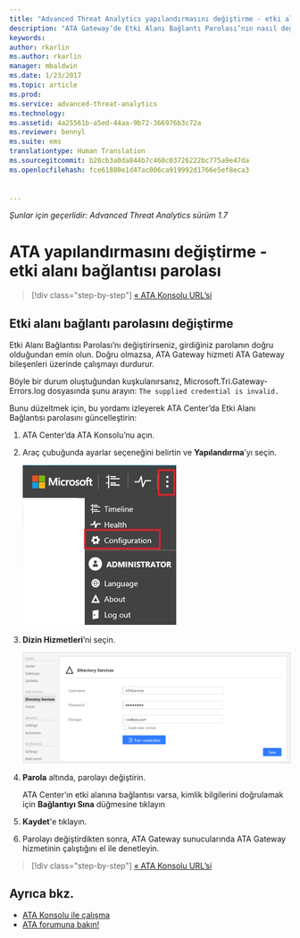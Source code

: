 ```yaml
---
title: "Advanced Threat Analytics yapılandırmasını değiştirme - etki alanı bağlantı parolası | Microsoft Docs"
description: "ATA Gateway’de Etki Alanı Bağlantı Parolası’nın nasıl değiştirileceği açıklanır."
keywords: 
author: rkarlin
ms.author: rkarlin
manager: mbaldwin
ms.date: 1/23/2017
ms.topic: article
ms.prod: 
ms.service: advanced-threat-analytics
ms.technology: 
ms.assetid: 4a25561b-a5ed-44aa-9b72-366976b3c72a
ms.reviewer: bennyl
ms.suite: ems
translationtype: Human Translation
ms.sourcegitcommit: b28cb3a0da844b7c460c03726222bc775a9e47da
ms.openlocfilehash: fce61880e1d47ac006ca919992d1766e5ef8eca3


---
```


*Şunlar için geçerlidir: Advanced Threat Analytics sürüm 1.7*



# <a name="change-ata-configuration---domain-connectivity-password"></a>ATA yapılandırmasını değiştirme - etki alanı bağlantısı parolası

>[!div class="step-by-step"]
[« ATA Konsolu URL’si](modifying-ata-config-consoleurl.md)


## <a name="change-the-domain-connectivity-password"></a>Etki alanı bağlantı parolasını değiştirme
Etki Alanı Bağlantısı Parolası’nı değiştirirseniz, girdiğiniz parolanın doğru olduğundan emin olun. Doğru olmazsa, ATA Gateway hizmeti ATA Gateway bileşenleri üzerinde çalışmayı durdurur.

Böyle bir durum oluştuğundan kuşkulanırsanız, Microsoft.Tri.Gateway-Errors.log dosyasında şunu arayın: `The supplied credential is invalid.`

Bunu düzeltmek için, bu yordamı izleyerek ATA Center’da Etki Alanı Bağlantısı parolasını güncelleştirin:

1.  ATA Center’da ATA Konsolu’nu açın.

2.  Araç çubuğunda ayarlar seçeneğini belirtin ve **Yapılandırma**’yı seçin.

    ![ATA yapılandırma ayarları simgesi](media/ATA-config-icon.JPG)

3.  **Dizin Hizmetleri**’ni seçin.

    ![ATA Gateway parola değiştirme resmi](media/ATA-GW-change-DC-password.png)

4.  **Parola** altında, parolayı değiştirin.

    ATA Center’ın etki alanına bağlantısı varsa, kimlik bilgilerini doğrulamak için **Bağlantıyı Sına** düğmesine tıklayın

5.  **Kaydet**'e tıklayın.

6.  Parolayı değiştirdikten sonra, ATA Gateway sunucularında ATA Gateway hizmetinin çalıştığını el ile denetleyin.

>[!div class="step-by-step"]
[« ATA Konsolu URL’si](modifying-ata-config-consoleurl.md)

## <a name="see-also"></a>Ayrıca bkz.
- [ATA Konsolu ile çalışma](working-with-ata-console.md)
- [ATA forumuna bakın!](https://social.technet.microsoft.com/Forums/security/home?forum=mata)



<!--HONumber=Feb17_HO1-->


